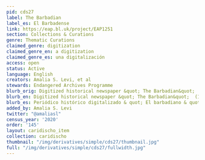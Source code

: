 ```yaml
---
pid: cds27
label: The Barbadian
label_es: El Barbadense
link: https://eap.bl.uk/project/EAP1251
section: Collections & Curations
genre: Thematic Curations
claimed_genre: digitization
claimed_genre_en: a digitization
claimed_genre_es: una digitalización
access: open
status: Active
language: English
creators: Amalia S. Levi, et al
stewards: Endangered Archives Programme
blurb_orig: Digitized historical newspaper &quot; The Barbadian&quot;  (1822-1863).
blurb_en: Digitized historical newspaper &quot; The Barbadian&quot;  (1822-1863).
blurb_es: Periódico histórico digitalizado & quot; El barbadiano & quot; (1822-1863).
added_by: Amalia S. Levi
twitter: "@amaliasl"
census_year: '2020'
order: '145'
layout: caridischo_item
collection: caridischo
thumbnail: "/img/derivatives/simple/cds27/thumbnail.jpg"
full: "/img/derivatives/simple/cds27/fullwidth.jpg"
---
```

